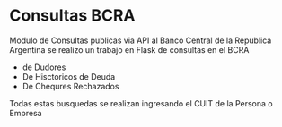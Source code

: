 # Consultas BCRA

Modulo de Consultas publicas via API al Banco Central de la Republica Argentina
se realizo un trabajo en Flask de consultas en el BCRA
- de Dudores
- De Hisctoricos de Deuda
- De Chequres Rechazados

Todas estas busquedas se realizan ingresando el CUIT de la Persona o Empresa


